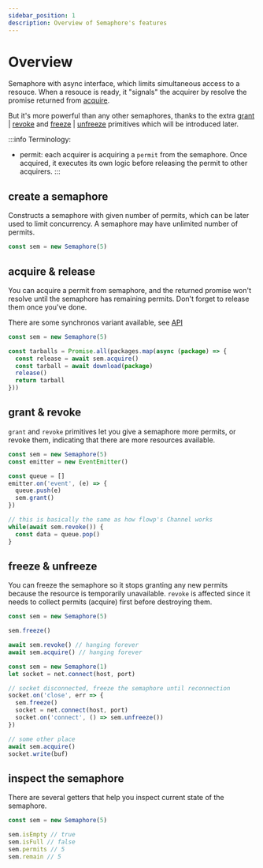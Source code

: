 ```yaml
---
sidebar_position: 1
description: Overview of Semaphore's features
---
```


# Overview

Semaphore with async interface, which limits simultaneous access to a resouce. When a resouce is ready, it "signals" the acquirer by resolve the promise returned from [acquire](./api#acquire).

But it's more powerful than any other semaphores, thanks to the extra [grant](./api#grant) | [revoke](./api#revoke)  and [freeze](./api#freeze) | [unfreeze](./api#unfreeze) primitives which will be introduced later.

:::info
Terminology:
- permit: each acquirer is acquiring a `permit` from the semaphore. Once acquired, it executes its own logic before releasing the permit to other acquirers.
:::

## create a semaphore

Constructs a semaphore with given number of permits, which can be later used to limit concurrency. A semaphore may have unlimited number of permits.

```typescript
const sem = new Semaphore(5)
```

## acquire & release

You can acquire a permit from semaphore, and the returned promise won't resolve until the semaphore has remaining permits. Don't forget to release them once you've done. 

There are some synchronos variant available, see [API](./api)

```typescript
const sem = new Semaphore(5)

const tarballs = Promise.all(packages.map(async (package) => {
  const release = await sem.acquire()
  const tarball = await download(package)
  release()
  return tarball
}))
```

## grant & revoke

`grant` and `revoke` primitives let you give a semaphore more permits, or revoke them, indicating that there are more resources available.

```typescript
const sem = new Semaphore(5)
const emitter = new EventEmitter()

const queue = []
emitter.on('event', (e) => {
  queue.push(e)
  sem.grant()
})

// this is basically the same as how flowp's Channel works
while(await sem.revoke()) {
  const data = queue.pop()
}
```

## freeze & unfreeze

You can freeze the semaphore so it stops granting any new permits because the resource is temporarily unavailable. `revoke` is affected since it needs to collect permits (acquire) first before destroying them.

```typescript
const sem = new Semaphore(5)

sem.freeze()

await sem.revoke() // hanging forever
await sem.acquire() // hanging forever
```

```typescript
const sem = new Semaphore(1)
let socket = net.connect(host, port)

// socket disconnected, freeze the semaphore until reconnection
socket.on('close', err => {
  sem.freeze()
  socket = net.connect(host, port)
  socket.on('connect', () => sem.unfreeze())
})

// some other place
await sem.acquire()
socket.write(buf)
```

## inspect the semaphore

There are several getters that help you inspect current state of the semaphore.

```typescript
const sem = new Semaphore(5)

sem.isEmpty // true
sem.isFull // false
sem.permits // 5
sem.remain // 5
```